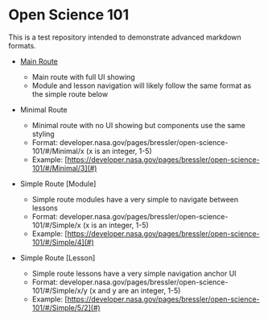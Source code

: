 # Open Science 101

This is a test repository intended to demonstrate advanced markdown formats.

- [Main Route](https://developer.nasa.gov/pages/bressler/open-science-101/)
  - Main route with full UI showing
  - Module and lesson navigation will likely follow the same format as the simple route below

- Minimal Route
  - Minimal route with no UI showing but components use the same styling
  - Format: developer.nasa.gov/pages/bressler/open-science-101/#/Minimal/x (x is an integer, 1-5)
  - Example: [https://developer.nasa.gov/pages/bressler/open-science-101/#/Minimal/3](#)
  
- Simple Route [Module]
  - Simple route modules have a very simple to navigate between lessons
  - Format: developer.nasa.gov/pages/bressler/open-science-101/#/Simple/x (x is an integer, 1-5)
  - Example: [https://developer.nasa.gov/pages/bressler/open-science-101/#/Simple/4](#)

- Simple Route [Lesson]
  - Simple route lessons have a very simple navigation anchor UI
  - Format: developer.nasa.gov/pages/bressler/open-science-101/#/Simple/x/y (x and y are an integer, 1-5)
  - Example: [https://developer.nasa.gov/pages/bressler/open-science-101/#/Simple/5/2](#)